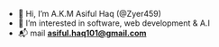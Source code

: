 - 👋 Hi, I’m A.K.M Asiful Haq (@Zyer459)
- 👀 I’m interested in software, web development & A.I
- 📬 mail **asiful.haq101@gmail.com**

<!---
Zyer459/Zyer459 is a ✨ special ✨ repository because its `README.md` (this file) appears on your GitHub profile.
You can click the Preview link to take a look at your changes.
--->
